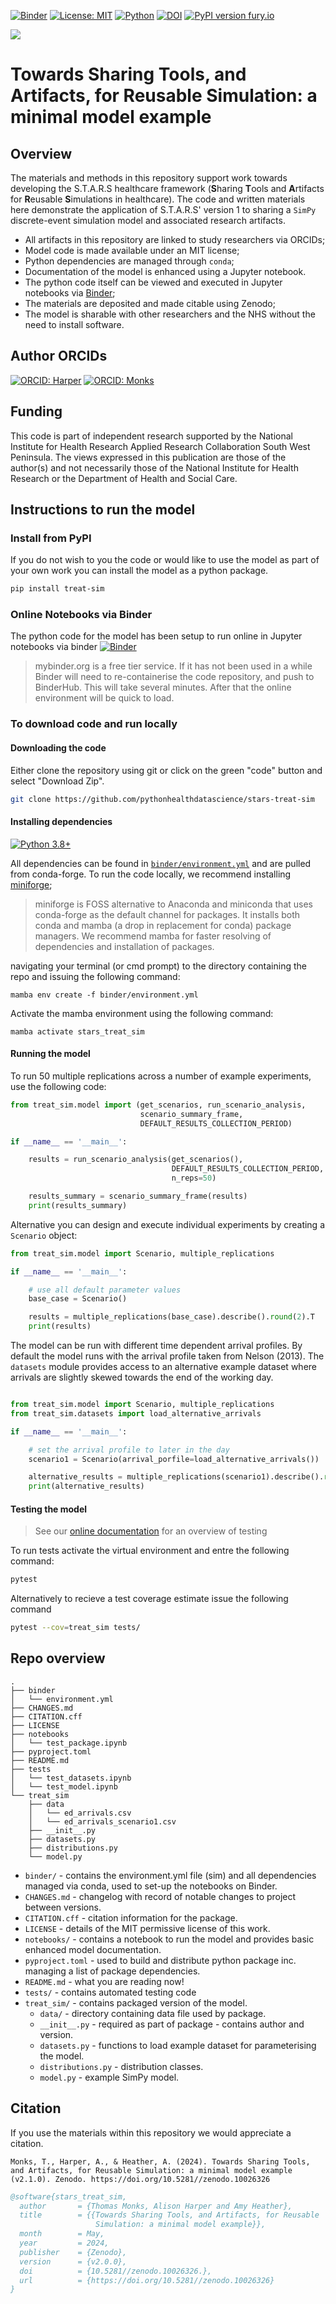 [![Binder](https://mybinder.org/badge_logo.svg)](https://mybinder.org/v2/gh/pythonhealthdatascience/stars-treat-sim/HEAD)
[![License: MIT](https://img.shields.io/badge/License-MIT-yellow.svg)](https://opensource.org/licenses/MIT)
[![Python](https://img.shields.io/pypi/pyversions/treat_sim)](https://pypi.org/project/treat_sim/)
[![DOI](https://zenodo.org/badge/DOI/10.5281/zenodo.10026326.svg)](https://doi.org/10.5281/zenodo.10026326)
[![PyPI version fury.io](https://badge.fury.io/py/treat-sim.svg)](https://pypi.org/project/treat-sim/)


[<img src="https://img.shields.io/static/v1?label=dockerhub&message=images&color=important?style=for-the-badge&logo=docker">](https://hub.docker.com/r/tommonks01/treat_sim)


# Towards Sharing Tools, and Artifacts, for Reusable Simulation: a minimal model example

## Overview

The materials and methods in this repository support work towards developing the S.T.A.R.S healthcare framework (**S**haring **T**ools and **A**rtifacts for **R**eusable **S**imulations in healthcare).  The code and written materials here demonstrate the application of S.T.A.R.S' version 1 to sharing a `SimPy` discrete-event simulation model and associated research artifacts.  

* All artifacts in this repository are linked to study researchers via ORCIDs;
* Model code is made available under an MIT license;
* Python dependencies are managed through `conda`;
* Documentation of the model is enhanced using a Jupyter notebook.
* The python code itself can be viewed and executed in Jupyter notebooks via [Binder](https://mybinder.org); 
* The materials are deposited and made citable using Zenodo;
* The model is sharable with other researchers and the NHS without the need to install software.

## Author ORCIDs

[![ORCID: Harper](https://img.shields.io/badge/ORCID-0000--0001--5274--5037-brightgreen)](https://orcid.org/0000-0001-5274-5037)
[![ORCID: Monks](https://img.shields.io/badge/ORCID-0000--0003--2631--4481-brightgreen)](https://orcid.org/0000-0003-2631-4481)

## Funding

This code is part of independent research supported by the National Institute for Health Research Applied Research Collaboration South West Peninsula. The views expressed in this publication are those of the author(s) and not necessarily those of the National Institute for Health Research or the Department of Health and Social Care.

## Instructions to run the model

### Install from PyPI

If you do not wish to you the code or would like to use the model as part of your own work you can install the model as a python package.

```bash
pip install treat-sim
```

### Online Notebooks via Binder

The python code for the model has been setup to run online in Jupyter notebooks via binder [![Binder](https://mybinder.org/badge_logo.svg)](https://mybinder.org/v2/gh/pythonhealthdatascience/stars-treat-sim/HEAD)

> mybinder.org is a free tier service.  If it has not been used in a while Binder will need to re-containerise the code repository, and push to BinderHub. This will take several minutes. After that the online environment will be quick to load.

### To download code and run locally

#### Downloading the code

Either clone the repository using git or click on the green "code" button and select "Download Zip".

```bash
git clone https://github.com/pythonhealthdatascience/stars-treat-sim
```

#### Installing dependencies

[![Python 3.8+](https://img.shields.io/badge/python-3.8+-blue.svg)](https://www.python.org/downloads/release/python-380/)

All dependencies can be found in [`binder/environment.yml`]() and are pulled from conda-forge.  To run the code locally, we recommend installing [miniforge](https://github.com/conda-forge/miniforge);

> miniforge is FOSS alternative to Anaconda and miniconda that uses conda-forge as the default channel for packages. It installs both conda and mamba (a drop in replacement for conda) package managers.  We recommend mamba for faster resolving of dependencies and installation of packages. 

navigating your terminal (or cmd prompt) to the directory containing the repo and issuing the following command:

```
mamba env create -f binder/environment.yml
```

Activate the mamba environment using the following command:

```
mamba activate stars_treat_sim
```

#### Running the model

To run 50 multiple replications across a number of example experiments, use the following code:

```python
from treat_sim.model import (get_scenarios, run_scenario_analysis,
                             scenario_summary_frame, 
                             DEFAULT_RESULTS_COLLECTION_PERIOD)

if __name__ == '__main__':

    results = run_scenario_analysis(get_scenarios(), 
                                    DEFAULT_RESULTS_COLLECTION_PERIOD,
                                    n_reps=50)

    results_summary = scenario_summary_frame(results)
    print(results_summary)

```

Alternative you can design and execute individual experiments by creating a `Scenario` object:

```python
from treat_sim.model import Scenario, multiple_replications

if __name__ == '__main__':

    # use all default parameter values
    base_case = Scenario()

    results = multiple_replications(base_case).describe().round(2).T
    print(results)

```

The model can be run with different time dependent arrival profiles. By default the model runs with the arrival profile taken from Nelson (2013). The `datasets` module provides access to an alternative example dataset where arrivals are slightly skewed towards the end of the working day.  

```python

from treat_sim.model import Scenario, multiple_replications
from treat_sim.datasets import load_alternative_arrivals

if __name__ == '__main__':

    # set the arrival profile to later in the day
    scenario1 = Scenario(arrival_porfile=load_alternative_arrivals())

    alternative_results = multiple_replications(scenario1).describe().round(2).T
    print(alternative_results)
```

#### Testing the model

> See our [online documentation](https://pythonhealthdatascience.github.io/stars-simpy-example-docs/content/02_model_code/05_testing.html) for an overview of testing

To run tests activate the virtual environment and entre the following command:

```bash
pytest
```

Alternatively to recieve a test coverage estimate issue the following command

```bash
pytest --cov=treat_sim tests/
```


## Repo overview

```
.
├── binder
│   └── environment.yml
├── CHANGES.md
├── CITATION.cff
├── LICENSE
├── notebooks
│   └── test_package.ipynb
├── pyproject.toml
├── README.md
├── tests
│   └── test_datasets.ipynb
│   └── test_model.ipynb
└── treat_sim
    ├── data
    │   └── ed_arrivals.csv
    │   └── ed_arrivals_scenario1.csv
    ├── __init__.py
    ├── datasets.py
    ├── distributions.py
    └── model.py
```

* `binder/` - contains the environment.yml file (sim) and all dependencies managed via conda, used to set-up the notebooks on Binder.
* `CHANGES.md` - changelog with record of notable changes to project between versions.
* `CITATION.cff` - citation information for the package.
* `LICENSE` - details of the MIT permissive license of this work.
* `notebooks/` - contains a notebook to run the model and provides basic enhanced model documentation.
* `pyproject.toml` - used to build and distribute python package inc. managing a list of package dependencies.
* `README.md` - what you are reading now!
* `tests/` - contains automated testing code
* `treat_sim/` - contains packaged version of the model.
    * `data/` - directory containing data file used by package.
    * `__init__.py` - required as part of package - contains author and version.
    * `datasets.py` - functions to load example dataset for parameterising the model.
    * `distributions.py` - distribution classes.
    * `model.py` - example SimPy model.


## Citation

If you use the materials within this repository we would appreciate a citation.

```
Monks, T., Harper, A., & Heather, A. (2024). Towards Sharing Tools, and Artifacts, for Reusable Simulation: a minimal model example (v2.1.0). Zenodo. https://doi.org/10.5281//zenodo.10026326
```

```bibtex
@software{stars_treat_sim,
  author       = {Thomas Monks, Alison Harper and Amy Heather},
  title        = {{Towards Sharing Tools, and Artifacts, for Reusable 
                   Simulation: a minimal model example}},
  month        = May,
  year         = 2024,
  publisher    = {Zenodo},
  version      = {v2.0.0},
  doi          = {10.5281//zenodo.10026326.},
  url          = {https://doi.org/10.5281//zenodo.10026326}
}
```

